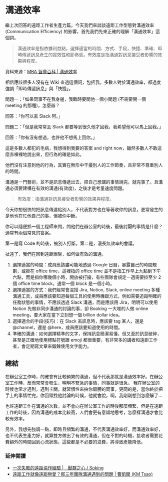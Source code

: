 # 溝通效率

繼上次回答的遠距工作者生產力篇，今天我們來談談遠距工作型態對溝通效率 (Communication Efficiency) 的影響，首先我們先來正確的理解「溝通效率」這個詞。

> 溝通效率是指依據利益點，選擇適當的時間、方式、手段，快捷、準確、即時傳遞訊息產生的實效性和節奏感。有效度是指溝通對訊息接受者影響的效果與程度。

資料來源：[MBA 智庫百科 | 溝通效率](https://wiki.mbalib.com/zh-tw/%E6%B2%9F%E9%80%9A%E6%95%88%E7%8E%87)

相信應該很多人沒有在 Wiki 查過這個詞，包括我。多數人對於溝通效率，都過度強調「即時傳遞訊息」與「快捷」。

問題一：「如果同事不在我身邊，我臨時要問他一個小問題 (不需要開一個 meeting 的那種)，怎麼辦？

回答：「你可以丟 Slack 阿。」

問題二：「但是我常常丟 Slack 都要等到很久他才回我，我希望他可以馬上回我。」

回答：「你有沒有想過，也許他不想馬上回你。」

這是多數人都犯的毛病，我想得到我要的答案 and right now，雖然多數人不敢這麼赤裸裸地說出來，但行為的確是如此。

他們沒有注意到他的行為，其實在無形中干擾別人的工作節奏，且非常不尊重別人的時間。

溝通是一門藝術，並不是訊息傳遞出去，把自己想講的事情說完，就完事了。且溝通必須要建構在有效的溝通(有效度)，之後才是考量速度問題。

> 有效度：指溝通對訊息接受者影響的效果與程度。

今天你想很快的把訊息傳達給別人，不代表對方也在等著收你的訊息，更常發生的是他也在忙他自己的事，但被你中斷。

你可以隨便抓一個工程師來問，問他們在辦公室的時後，最後討厭的事情是什麼？通常有兩個常見的答案。

第一是寫 Code 的時後，被別人打斷。第二是，漫長無效率的會議。

扯遠了，我們在回到遠距團隊，如何做有效的溝通。

1. 選擇適當的時間：成員應該盡可能地透過 Google 日曆，暴露自己的時間規劃，或掛在 office time，這裡指的 office time 並不是指工作早上九點到下午六點，而是指你哪幾個小時，開放被打擾，有些團隊會規定一週需要掛至少 2 個 office time block，通常一個 block 是一個小時。
1. 選擇適當的方式：我們經常會混搭 Jira, Notion, Slack, online meeting 多種溝通工具，成員應該要知道每個工具的使用時機跟方式，例如需要追蹤明確的任務狀態的事情，不應該透過 Slack 溝通，而是應該用 Jira，明明可以使用 Notion 先做非同步溝通的討論的事，卻 Booking 一大堆的人做 online meeting，要大家在當下立刻想一個 billion dollar idea。
1. 選擇適合的手段(技巧)：在 Slack 丟訊息時，應該要 tag 某人，還是 @channel，還是 @here，成員應該要知道使用的時間。
1. 準確的溝通：如何選擇精準的文字，保持訊息簡潔易懂，但又至於訊息破碎，甚至是正確地使用標點符號跟 emoji 都很重要，有非常多的講者和遠距工作者，會定期寫文章來鍛鍊使用文字能力。

## 總結

在辦公室工作時，的確會有比較頻繁的溝通，但不代表那就是溝通效率好。在辦公室工作時，反而常常會發生，明明不緊急的事情，同事就是很急。
我在辦公室的時候也常才遇到，遇到卡關，就習慣性來拍你肩膀的同事，更冏的是，當你終於把手上的事情忙完，你回頭找他討論的時候，他就會說，啊，我剛剛想到怎麼解了...

也許遠距工作在溝通的次數，並不會向在辦公室工作的時後那麼頻繁，但是在遠距工作的時後，因為溝通的成本比較高，人們會更有意識地思考，怎麼樣溝通才會比較有效率。

另外，我想先強調一點，即時且頻繁的溝通，不代表溝通效率好，而溝通效率好，也不代表生產力好，就算雙方做出了有效的溝通，但在不對的時機，接收者需要花費額外的時間回到心流狀態，這些都是不必要的浪費，將導致產能降低。

### 延伸閱讀

- [一次失敗的遠距協作經驗 |　獸群之心 / Soking](https://medium.com/remote-taiwan/%E4%B8%80%E6%AC%A1%E5%A4%B1%E6%95%97%E7%9A%84%E9%81%A0%E8%B7%9D%E5%8D%94%E4%BD%9C%E7%B6%93%E9%A9%97-3f1047a89f1c)
- [遠距工作就像遠距戀愛？那三年團隊溝通遇到的問題 | 曹凱閔 (KM Tsao)](https://medium.com/jandi-blog-tw/remote-work-management-483c47602263)